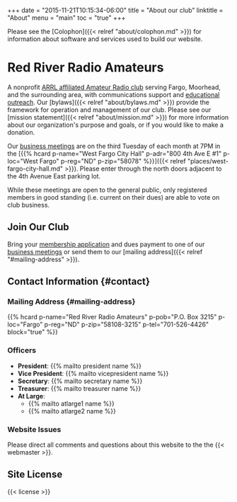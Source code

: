 +++
date = "2015-11-21T10:15:34-06:00"
title = "About our club"
linktitle = "About"
menu = "main"
toc = "true"
+++

Please see the [Colophon]({{< relref "about/colophon.md" >}}) for information
about software and services used to build our website.

# Red River Radio Amateurs

A nonprofit
[ARRL affiliated Amateur Radio club](http://www.arrl.org/Groups/view/red-river-radio-amateurs-inc/type:club)
serving Fargo, Moorhead, and the surrounding area, with communications
support and [educational outreach](/categories/education/).
Our [bylaws]({{< relref "about/bylaws.md" >}})
provide the framework for operation and management of our club. Please see
our [mission statement]({{< relref "about/mission.md" >}})
for more information about our organization's purpose and goals, or if
you would like to make a donation.

Our [business meetings](/dates/business-meetings) are on the third
Tuesday of each month at 7PM in the 
[{{% hcard p-name="West Fargo City Hall" p-adr="800 4th Ave E #1" p-loc="West Fargo" p-reg="ND" p-zip="58078" %}}]({{< relref "places/west-fargo-city-hall.md" >}}).
Please enter through the north doors adjacent to the 4th Avenue East parking lot.

While these meetings are open to the general public, only registered members
in good standing (i.e. current on their dues) are able to vote on club
business.

## Join Our Club

Bring your [membership application](/s/3iOnHKqxHlaDxxv)
and dues payment to one of our
[business meetings](/dates/business-meetings) or send them to our
[mailing address]({{< relref "#mailing-address" >}}).


## Contact Information {#contact}

### Mailing Address {#mailing-address}

{{% hcard p-name="Red River Radio Amateurs" p-pob="P.O. Box 3215" p-loc="Fargo" p-reg="ND" p-zip="58108-3215" p-tel="701-526-4426" block="true" %}}

### Officers

* **President**: {{% mailto president name %}}
* **Vice President**: {{% mailto vicepresident name %}}
* **Secretary**: {{% mailto secretary name %}}
* **Treasurer**: {{% mailto treasurer name %}}
* **At Large**:
    * {{% mailto atlarge1 name %}}
    * {{% mailto atlarge2 name %}}

### Website Issues

Please direct all comments and questions about this website to the the
{{< webmaster >}}.

## Site License 

{{< license >}}
